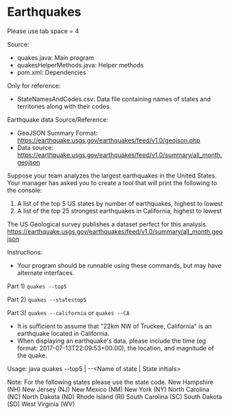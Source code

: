 # Earthquakes

Please use tab space = 4

Source:
- quakes.java: Main program
- quakesHelperMethods.java: Helper methods
- pom.xml: Dependencies

Only for reference:
- StateNamesAndCodes.csv: Data file containing names of states and territories along with their codes.

Earthquake data Source/Reference:
- GeoJSON Summary Format: https://earthquake.usgs.gov/earthquakes/feed/v1.0/geojson.php
- Data source: https://earthquake.usgs.gov/earthquakes/feed/v1.0/summary/all_month.geojson

Suppose your team analyzes the largest earthquakes in the United States.
Your manager has asked you to create a tool that will print the following to the console:
 
1) A list of the top 5 US states by number of earthquakes, highest to lowest
2) A list of the top 25 strongest earthquakes in California, highest to lowest
 
The US Geological survey publishes a dataset perfect for this analysis.
https://earthquake.usgs.gov/earthquakes/feed/v1.0/summary/all_month.geojson
 
Instructions:
- Your program should be runnable using these commands, but may have alternate interfaces.

Part 1) `quakes --top5`

Part 2) `quakes --statestop5`

Part 3) `quakes --california` or `quakes --CA`

- It is sufficient to assume that "22km NW of Truckee, California" is an earthquake located in California.
- When displaying an earthquake's data, please include the time (eg format: 2017-07-13T22:09:53+00:00), the location, and magnitude of the quake.

Usage: java quakes --top5 | --<Name of state | State initials>

Note:
For the following states please use the state code.
	New Hampshire (NH)
	New Jersey (NJ)
	New Mexico (NM)
	New York (NY)
	North Carolina (NC)
	North Dakota (ND)
	Rhode Island (RI)
	South Carolina (SC)
	South Dakota (SD)
	West Virginia (WV)
